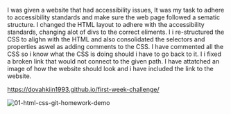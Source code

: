 I was given a website that had accessibility issues, It was my task to adhere to accessibility standards and make sure the web page followed a sematic structure.
I changed the HTML layout to adhere with the accessibility standards, changing alot of divs to the correct eliments.
I i re-structured the CSS to alighn with the HTML and also consolidated the selectors and properties aswel as adding comments to the CSS.
I have commented all the CSS so i know what the CSS is doing should i have to go back to it.
I i fixed a broken link that would not connect to the given path.
I have attatched an image of how the website should look and i have included the link to the website.

https://dovahkiin1993.github.io/first-week-challenge/

 
 
 
 
 
 ![01-html-css-git-homework-demo](https://user-images.githubusercontent.com/119010245/215350486-b9244750-69ef-4cf5-928a-08f73b1006a7.png)
